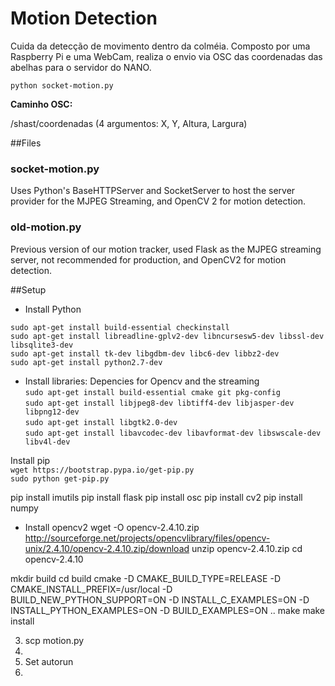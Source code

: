 # Motion Detection
Cuida da detecção de movimento dentro da colméia. Composto por uma Raspberry Pi e uma WebCam, realiza o envio via OSC das coordenadas das abelhas para o servidor do NANO.

`python socket-motion.py`

<strong>Caminho OSC:</strong>

/shast/coordenadas (4 argumentos: X, Y, Altura, Largura)

##Files
### socket-motion.py
Uses Python's BaseHTTPServer and SocketServer to host the server provider for the MJPEG Streaming, and OpenCV 2 for motion detection.

### old-motion.py
Previous version of our motion tracker, used Flask as the MJPEG streaming server, not recommended for production, and OpenCV2 for motion detection.

##Setup
* Install Python

`sudo apt-get install build-essential checkinstall`<br>
`sudo apt-get install libreadline-gplv2-dev libncursesw5-dev libssl-dev libsqlite3-dev`<br>
`sudo apt-get install tk-dev libgdbm-dev libc6-dev libbz2-dev`<br>
`sudo apt-get install python2.7-dev`<br>


* Install libraries:
Depencies for Opencv and the streaming<br>
`sudo apt-get install build-essential cmake git pkg-config`<br>
`sudo apt-get install libjpeg8-dev libtiff4-dev libjasper-dev libpng12-dev`<br>
`sudo apt-get install libgtk2.0-dev`<br>
`sudo apt-get install libavcodec-dev libavformat-dev libswscale-dev libv4l-dev`<br>

Install pip<br>
`wget https://bootstrap.pypa.io/get-pip.py`<br>
`sudo python get-pip.py`<br>

pip install imutils
pip install flask
pip install osc
pip install cv2
pip install numpy

- Install opencv2
wget -O opencv-2.4.10.zip http://sourceforge.net/projects/opencvlibrary/files/opencv-unix/2.4.10/opencv-2.4.10.zip/download
unzip opencv-2.4.10.zip
cd opencv-2.4.10

mkdir build
cd build
cmake -D CMAKE_BUILD_TYPE=RELEASE -D CMAKE_INSTALL_PREFIX=/usr/local -D BUILD_NEW_PYTHON_SUPPORT=ON -D INSTALL_C_EXAMPLES=ON -D INSTALL_PYTHON_EXAMPLES=ON  -D BUILD_EXAMPLES=ON ..
make
make install

3. scp motion.py
4.
4. Set autorun
5.
